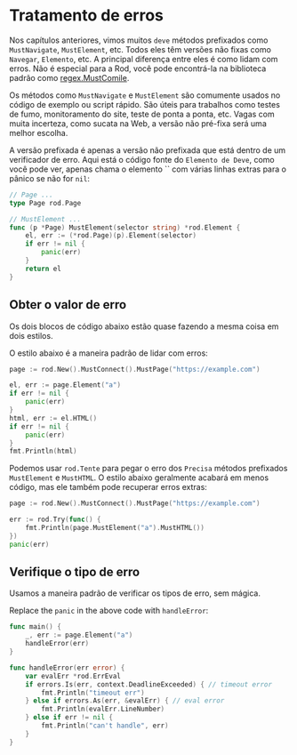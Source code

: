 # Tratamento de erros

Nos capítulos anteriores, vimos muitos `deve` métodos prefixados como `MustNavigate`, `MustElement`, etc. Todos eles têm versões não fixas como `Navegar`, `Elemento`, etc. A principal diferença entre eles é como lidam com erros. Não é especial para a Rod, você pode encontrá-la na biblioteca padrão como [regex.MustComile](https://golang.org/pkg/regexp/#MustCompile).

Os métodos como `MustNavigate` e `MustElement` são comumente usados no código de exemplo ou script rápido. São úteis para trabalhos como testes de fumo, monitoramento do site, teste de ponta a ponta, etc. Vagas com muita incerteza, como sucata na Web, a versão não pré-fixa será uma melhor escolha.

A versão prefixada é apenas a versão não prefixada que está dentro de um verificador de erro. Aqui está o código fonte do `Elemento de Deve`, como você pode ver, apenas chama o elemento `` com várias linhas extras para o pânico se não for `nil`:

```go
// Page ...
type Page rod.Page

// MustElement ...
func (p *Page) MustElement(selector string) *rod.Element {
    el, err := (*rod.Page)(p).Element(selector)
    if err != nil {
        panic(err)
    }
    return el
}
```

## Obter o valor de erro

Os dois blocos de código abaixo estão quase fazendo a mesma coisa em dois estilos.

O estilo abaixo é a maneira padrão de lidar com erros:

```go
page := rod.New().MustConnect().MustPage("https://example.com")

el, err := page.Element("a")
if err != nil {
    panic(err)
}
html, err := el.HTML()
if err != nil {
    panic(err)
}
fmt.Println(html)
```

Podemos usar `rod.Tente` para pegar o erro dos `Precisa` métodos prefixados `MustElement` e `MustHTML`. O estilo abaixo geralmente acabará em menos código, mas ele também pode recuperar erros extras:

```go
page := rod.New().MustConnect().MustPage("https://example.com")

err := rod.Try(func() {
    fmt.Println(page.MustElement("a").MustHTML())
})
panic(err)
```

## Verifique o tipo de erro

Usamos a maneira padrão de verificar os tipos de erro, sem mágica.

Replace the `panic` in the above code with `handleError`:

```go
func main() {
    _, err := page.Element("a")
    handleError(err)
}

func handleError(err error) {
    var evalErr *rod.ErrEval
    if errors.Is(err, context.DeadlineExceeded) { // timeout error
        fmt.Println("timeout err")
    } else if errors.As(err, &evalErr) { // eval error
        fmt.Println(evalErr.LineNumber)
    } else if err != nil {
        fmt.Println("can't handle", err)
    }
}
```
